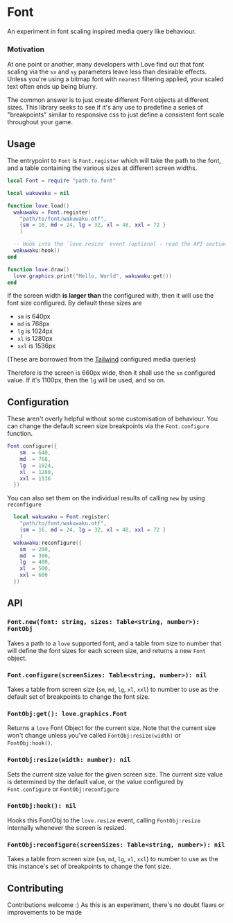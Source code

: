 # Font

An experiment in font scaling inspired media query like behaviour.

### Motivation

At one point or another, many developers with Love find out that font scaling
via the `sx` and `sy` parameters leave less than desirable effects. Unless
you're using a bitmap font with `nearest` filtering applied, your scaled text
often ends up being blurry.

The common answer is to just create different Font objects at different sizes.
This library seeks to see if it's any use to predefine a series of "breakpoints"
similar to responsive css to just define a consistent font scale throughout
your game.

## Usage

The entrypoint to `Font` is `Font.register` which will take the path to the
font, and a table containing the various sizes at different screen widths.

```lua
local Font = require "path.to.font"

local wakuwaku = nil

function love.load()
  wakuwaku = Font.register(
    "path/to/font/wakuwaku.otf",
    {sm = 16, md = 24, lg = 32, xl = 48, xxl = 72 }
    )

  -- Hook into the `love.resize` event (optional - read the API section)
  wakuwaku:hook()
end

function love.draw()
  love.graphics.print("Hello, World", wakuwaku:get())
end
```

If the screen width **is larger than** the configured with, then it will use
the font size configured. By default these sizes are

- `sm` is 640px
- `md` is 768px
- `lg` is 1024px
- `xl` is 1280px
- `xxl` is 1536px

(These are borrowed from the [Tailwind](https://tailwindcss.com/docs/screens)
configured media queries)

Therefore is the screen is 660px wide, then it shall use the `sm` configured
value. If it's 1100px, then the `lg` will be used, and so on.

## Configuration

These aren't overly helpful without some customisation of behaviour. You can
change the default screen size breakpoints via the `Font.configure` function.

```lua
Font.configure({
    sm  = 640,
    md  = 768,
    lg  = 1024,
    xl  = 1280,
    xxl = 1536
  })
```

You can also set them on the individual results of calling `new` by using
`reconfigure`

```lua
  local wakuwaku = Font.register(
    "path/to/font/wakuwaku.otf",
    {sm = 16, md = 24, lg = 32, xl = 48, xxl = 72 }
    )
  wakuwaku:reconfigure({
    sm  = 200,
    md  = 300,
    lg  = 400,
    xl  = 500,
    xxl = 600
  })
```

## API

### `Font.new(font: string, sizes: Table<string, number>): FontObj`

Takes a path to a `love` supported font, and a table from size to number that
will define the font sizes for each screen size, and returns a new `Font`
object.

### `Font.configure(screenSizes: Table<string, number>): nil`

Takes a table from screen size (`sm`, `md`, `lg`, `xl`, `xxl`) to number to use
as the default set of breakpoints to change the font size.

### `FontObj:get(): love.graphics.Font`

Returns a `love` Font Object for the current size. Note that the current size
won't change unless you've called `FontObj:resize(width)` or `FontObj:hook()`.

### `FontObj:resize(width: number): nil`

Sets the current size value for the given screen size. The current size value
is determined by the default value, or the value configured by `Font.configure`
or `FontObj:reconfigure`

### `FontObj:hook(): nil`

Hooks this FontObj to the `love.resize` event, calling `FontObj:resize`
internally whenever the screen is resized.

### `FontObj:reconfigure(screenSizes: Table<string, number>): nil`

Takes a table from screen size (`sm`, `md`, `lg`, `xl`, `xxl`) to number to use
as the this instance's set of breakpoints to change the font size.

## Contributing

Contributions welcome :) As this is an experiment, there's no doubt flaws or
improvements to be made
